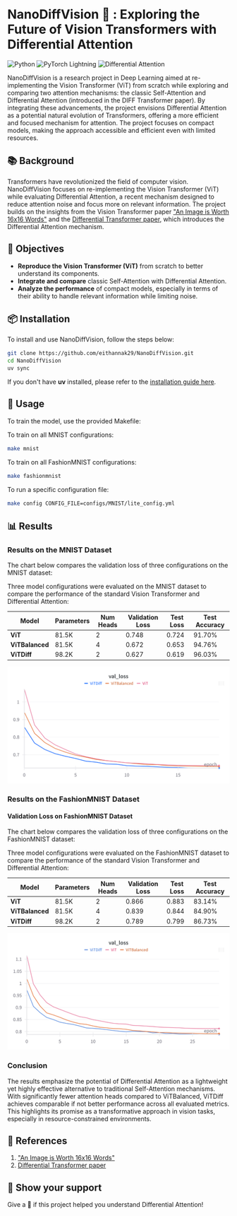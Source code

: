 # NanoDiffVision 🐜 : Exploring the Future of Vision Transformers with Differential Attention

![Python](https://img.shields.io/badge/Python-%233776AB.svg?style=flat&logo=python&logoColor=white)
![PyTorch Lightning](https://img.shields.io/badge/PyTorchLightning-black.svg?style=flat&logo=lightning&logoColor=purple)
![Differential Attention](https://img.shields.io/badge/Differential%20Attention-%23FF5722.svg)


</div>

NanoDiffVision is a research project in Deep Learning aimed at re-implementing the Vision Transformer (ViT) from scratch while exploring and comparing two attention mechanisms: the classic Self-Attention and Differential Attention (introduced in the DIFF Transformer paper). By integrating these advancements, the project envisions Differential Attention as a potential natural evolution of Transformers, offering a more efficient and focused mechanism for attention. The project focuses on compact models, making the approach accessible and efficient even with limited resources.

## 📚 Background

Transformers have revolutionized the field of computer vision. NanoDiffVision focuses on re-implementing the Vision Transformer (ViT) while evaluating Differential Attention, a recent mechanism designed to reduce attention noise and focus more on relevant information. The project builds on the insights from the Vision Transformer paper ["An Image is Worth 16x16 Words"](https://arxiv.org/abs/2010.11929) and the [Differential Transformer paper](https://arxiv.org/abs/2410.05258), which introduces the Differential Attention mechanism.

## 🎯 Objectives

- **Reproduce the Vision Transformer (ViT)** from scratch to better understand its components.
- **Integrate and compare** classic Self-Attention with Differential Attention.
- **Analyze the performance** of compact models, especially in terms of their ability to handle relevant information while limiting noise.

## 📦 Installation

To install and use NanoDiffVision, follow the steps below:

```bash
git clone https://github.com/eithannak29/NanoDiffVision.git
cd NanoDiffVision
uv sync

```
If you don't have **uv** installed, please refer to the [installation guide here](https://docs.astral.sh/uv/getting-started/installation/).

## 🧪 Usage

To train the model, use the provided Makefile:

To train on all MNIST configurations:

```bash
make mnist
```

To train on all FashionMNIST configurations:

```bash
make fashionmnist
```

To run a specific configuration file:

```bash
make config CONFIG_FILE=configs/MNIST/lite_config.yml
```

## 📊 Results

### Results on the MNIST Dataset

The chart below compares the validation loss of three configurations on the MNIST dataset:

Three model configurations were evaluated on the MNIST dataset to compare the performance of the standard Vision Transformer and Differential Attention:

<div align="center">

| **Model**                | **Parameters** | **Num Heads** | **Validation Loss** | **Test Loss** | **Test Accuracy** |
|--------------------------|----------------|---------------|---------------------|---------------|--------------------|
| **ViT**         | 81.5K          | 2             | 0.748               | 0.724         | 91.70%            |
| **ViTBalanced** | 81.5K          | 4             | 0.672               | 0.653         | 94.76%            |
| **ViTDiff**    | 98.2K          | 2             | 0.627               | 0.619         | 96.03%            |

</div>

<div align="center">
  <img src="results/mnist_val_loss_comparison.png" alt="Validation Loss on MNIST" width="600">
</div>


### Results on the FashionMNIST Dataset

#### Validation Loss on FashionMNIST Dataset

The chart below compares the validation loss of three configurations on the FashionMNIST dataset:

Three model configurations were evaluated on the FashionMNIST dataset to compare the performance of the standard Vision Transformer and Differential Attention:

<div align="center">
  
| **Model**                | **Parameters** | **Num Heads** | **Validation Loss** | **Test Loss** | **Test Accuracy** |
|--------------------------|----------------|---------------|---------------------|---------------|--------------------|
| **ViT**         | 81.5K          | 2             | 0.866               | 0.883         | 83.14%            |
| **ViTBalanced** | 81.5K          | 4             | 0.839               | 0.844         | 84.90%            |
| **ViTDiff**    | 98.2K          | 2             | 0.789               | 0.799         | 86.73%            |

</div>

</div>

<div align="center">
  <img src="results/fashionmnist_val_loss_comparison.png" alt="Validation Loss on MNIST" width="600">
</div>

### Conclusion

The results emphasize the potential of Differential Attention as a lightweight yet highly effective alternative to traditional Self-Attention mechanisms. With significantly fewer attention heads compared to ViTBalanced, ViTDiff achieves comparable if not better performance across all evaluated metrics. This highlights its promise as a transformative approach in vision tasks, especially in resource-constrained environments.

## 🔗 References

1. ["An Image is Worth 16x16 Words"](https://arxiv.org/abs/2010.11929)
2. [Differential Transformer paper](https://arxiv.org/abs/2410.05258)

## 💫 Show your support

Give a 💫 if this project helped you understand Differential Attention!

